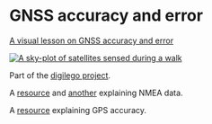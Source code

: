# GNSS accuracy and error
[A visual lesson on GNSS accuracy and error](gnss_accuracy_and_error.html)

[![A sky-plot of satellites sensed during a walk](images/20221027-Crosscall-nmea_satpaths_INV_GPS.png)](gnss_accuracy_and_error.html)

Part of the [digilego project](https://digilego.eu).

A [resource](http://aprs.gids.nl/nmea/) and [another](https://gpsd.gitlab.io/gpsd/NMEA.html) explaining NMEA data.

A [resource](https://gisgeography.com/gps-accuracy-hdop-pdop-gdop-multipath/) explaining GPS accuracy.

